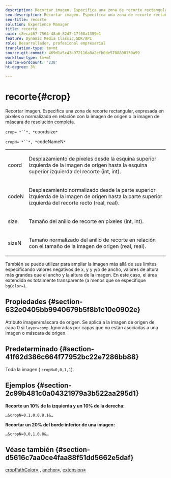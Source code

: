 ```yaml
---
description: Recortar imagen. Especifica una zona de recorte rectangular, expresada en píxeles o normalizada en relación con la imagen de origen o la imagen de máscara de resolución completa.
seo-description: Recortar imagen. Especifica una zona de recorte rectangular, expresada en píxeles o normalizada en relación con la imagen de origen o la imagen de máscara de resolución completa.
seo-title: recorte
solution: Experience Manager
title: recorte
uuid: c8eca467-7564-48a6-82d7-17f68a1399e1
feature: Dynamic Media Classic,SDK/API
role: Desarrollador, profesional empresarial
translation-type: tm+mt
source-git-commit: 469d1a5c43a972116a8a2efb0de5708800130a99
workflow-type: tm+mt
source-wordcount: '238'
ht-degree: 3%

---
```



# recorte{#crop}

Recortar imagen. Especifica una zona de recorte rectangular, expresada en píxeles o normalizada en relación con la imagen de origen o la imagen de máscara de resolución completa.

`crop= *``*, *`coordsize`*`

`cropN= *``*, *`codeNameN`*`

<table id="simpletable_472A9AD67AA64419B0877B0535F8B14A"> 
 <tr class="strow"> 
  <td class="stentry"> <p><span class="codeph"> <span class="varname"> coord</span></span> </p> </td> 
  <td class="stentry"> <p>Desplazamiento de píxeles desde la esquina superior izquierda de la imagen de origen hasta la esquina superior izquierda del recorte (int, int). </p></td> 
 </tr> 
 <tr class="strow"> 
  <td class="stentry"> <p><span class="codeph"> <span class="varname"> codeN</span></span> </p> </td> 
  <td class="stentry"> <p>Desplazamiento normalizado desde la parte superior izquierda de la imagen de origen hasta la parte superior izquierda del recorte recto (real, real). </p></td> 
 </tr> 
 <tr class="strow"> 
  <td class="stentry"> <p><span class="codeph"> <span class="varname"> size</span></span> </p></td> 
  <td class="stentry"> <p>Tamaño del anillo de recorte en píxeles (int, int). </p></td> 
 </tr> 
 <tr class="strow"> 
  <td class="stentry"> <p><span class="codeph"> <span class="varname"> sizeN</span></span> </p></td> 
  <td class="stentry"> <p>Tamaño normalizado del anillo de recorte en relación con el tamaño de la imagen de origen (real, real). </p></td> 
 </tr> 
</table>

También se puede utilizar para ampliar la imagen más allá de sus límites especificando valores negativos de x, y y y/o de ancho, valores de altura más grandes que el ancho y la altura de la imagen. En este caso, el área extendida es totalmente transparente (a menos que se especifique `bgColor=`).

## Propiedades {#section-632e0405bb9940679b5f8b1c10e0902e}

Atributo imagen/máscara de origen. Se aplica a la imagen de origen de capa 0 si `layer=comp`. Ignoradas por capas que no están asociadas a una imagen o máscara de origen.

## Predeterminado {#section-41f62d386c664f77952bc22e7286bb88}

Toda la imagen ( `cropN=0,0,1,1`).

## Ejemplos {#section-2c99b481c0a04321979a3b522aa295d1}

**Recorte un 10% de la izquierda y un 10% de la derecha:**

`…&cropN=0.1,0,0.8,1&…`

**Recortar un 20% del borde inferior de una imagen:**

`…&cropN=0,0,1,0.8&…`

## Véase también {#section-d5616c7aa0ce4faa88f51dd5662e5daf}

[](/help/aem-is-ir-api/is-api/http-ref/image-serving-api-ref/c-http-protocol-reference/c-command-reference/r-croppath.md) [cropPathColor=](../../../../../is-api/http-ref/image-serving-api-ref/c-http-protocol-reference/c-command-reference/r-bgcolor.md#reference-441371ba4ef54fe781887c5ae448f6ab) ,  [anchor=](../../../../../is-api/http-ref/image-serving-api-ref/c-http-protocol-reference/c-command-reference/r-anchor.md#reference-6661e548ab284b82828d8d94c8ddeb7c),  [extension=](../../../../../is-api/http-ref/image-serving-api-ref/c-http-protocol-reference/c-command-reference/r-extend.md#reference-7e9156beb285459d830e2d56782a74ac)
